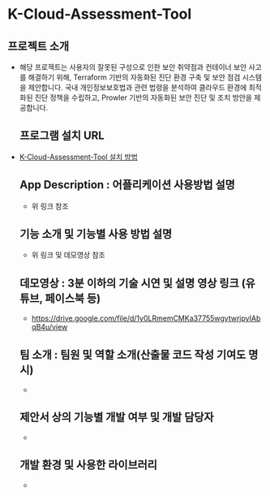 # K-Cloud-Assessment-Tool

  ## 프로젝트 소개
- 해당 프로젝트는 사용자의 잘못된 구성으로 인한 보안 취약점과 컨테이너 보안 사고를 해결하기 위해, Terraform 기반의 자동화된 진단 환경 구축 및 보안 점검 시스템을 제안합니다. 국내 개인정보보호법과 관련 법령을 분석하여 클라우드 환경에 최적화된 진단 정책을 수립하고, Prowler 기반의 자동화된 보안 진단 및 조치 방안을 제공합니다.

  ## 프로그램 설치 URL
- [K-Cloud-Assessment-Tool 설치 방법](/E-Prowler-Distribution/README.md)

  ## App Description : 어플리케이션 사용방법 설명
  - 위 링크 참조
    
  ## 기능 소개 및 기능별 사용 방법 설명
  - 위 링크 및 데모영상 참조

  ## 데모영상 : 3분 이하의 기술 시연 및 설명 영상 링크 (유튜브, 페이스북 등)
  - https://drive.google.com/file/d/1y0LRmemCMKa37755wgytwrjpyIAbqB4u/view

  ## 팀 소개 : 팀원 및 역할 소개(산출물 코드 작성 기여도 명시)
  - 

  ## 제안서 상의 기능별 개발 여부 및 개발 담당자
  - 

  ## 개발 환경 및 사용한 라이브러리
  - 
